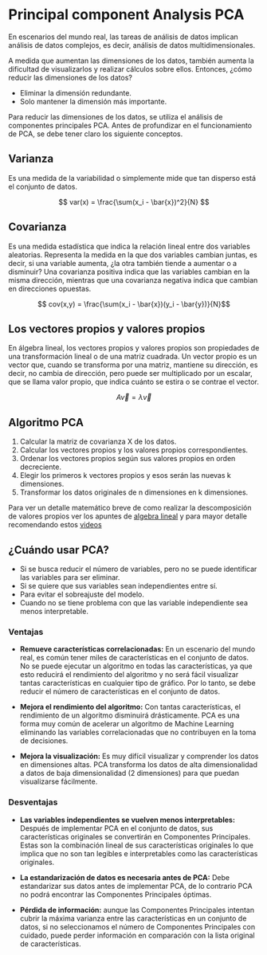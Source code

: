 # Principal component Analysis PCA
En escenarios del mundo real, las tareas de análisis de datos implican análisis de datos complejos, es decir, análisis de datos multidimensionales.

A medida que aumentan las dimensiones de los datos, también aumenta la dificultad de visualizarlos y realizar cálculos sobre ellos. Entonces, ¿cómo reducir las dimensiones de los datos?

- Eliminar la dimensión redundante.
- Solo mantener la dimensión más importante.

Para reducir las dimensiones de los datos, se utiliza el análisis de componentes principales PCA. Antes de profundizar en el funcionamiento de PCA, se debe tener claro los siguiente conceptos.

## Varianza
Es una medida de la variabilidad o simplemente mide que tan disperso está el conjunto de datos.  

$$ var(x) = \frac{\sum(x_i - \bar{x})^2}{N} $$

## Covarianza
Es una medida estadística que indica la relación lineal entre dos variables aleatorias. Representa la medida en la que dos variables cambian juntas, es decir, si una variable aumenta, ¿la otra también tiende a aumentar o a disminuir? Una covarianza positiva indica que las variables cambian en la misma dirección, mientras que una covarianza negativa indica que cambian en direcciones opuestas.

$$ cov(x,y) = \frac{\sum(x_i - \bar{x})(y_i - \bar{y})}{N}$$

## Los vectores propios y valores propios
En álgebra lineal, los vectores propios y valores propios son propiedades de una transformación lineal o de una matriz cuadrada. Un vector propio es un vector que, cuando se transforma por una matriz, mantiene su dirección, es decir, no cambia de dirección, pero puede ser multiplicado por un escalar, que se llama valor propio, que indica cuánto se estira o se contrae el vector. 

$$ A\vec{v} = \lambda \vec{v}$$

## Algoritmo PCA 
1. Calcular la matriz de covarianza X de los datos.
2. Calcular los vectores propios y los valores propios correspondientes.
3. Ordenar los vectores propios según sus valores propios en orden decreciente.
4. Elegir los primeros k vectores propios y esos serán las nuevas k dimensiones.
5. Transformar los datos originales de n dimensiones en k dimensiones.

Para ver un detalle matemático breve de como realizar la descomposición de valores propios ver los apuntes de [algebra lineal](https://gist.github.com/yeriel/b82b7a67f9b2e38ac84f5d2248f50c52) y para mayor detalle recomendando estos [videos](https://www.youtube.com/playlist?list=PLmZlBIcArwhMfNuMBg4XR-YQ0QIqdHCrl)

## ¿Cuándo usar PCA?
- Si se busca reducir el número de variables, pero no se puede identificar las variables para ser eliminar.
- Si se quiere que sus variables sean independientes entre sí.
- Para evitar el sobreajuste del modelo.
- Cuando no se tiene problema con que las variable independiente sea menos interpretable.

### Ventajas
- **Remueve características correlacionadas:** En un escenario del mundo real, es común tener miles de características en el conjunto de datos. No se puede ejecutar un algoritmo en todas las características, ya que esto reducirá el rendimiento del algoritmo y no será fácil visualizar tantas características en cualquier tipo de gráfico. Por lo tanto, se debe reducir el número de características en el conjunto de datos. 

- **Mejora el rendimiento del algoritmo:** Con tantas características, el rendimiento de un algoritmo disminuirá drásticamente. PCA es una forma muy común de acelerar un algoritmo de Machine Learning eliminando las variables correlacionadas que no contribuyen en la toma de decisiones.

- **Mejora la visualización:** Es muy difícil visualizar y comprender los datos en dimensiones altas. PCA transforma los datos de alta dimensionalidad a datos de baja dimensionalidad (2 dimensiones) para que puedan visualizarse fácilmente.

### Desventajas
- **Las variables independientes se vuelven menos interpretables:** Después de implementar PCA en el conjunto de datos, sus características originales se convertirán en Componentes Principales. Estas son la combinación lineal de sus características originales lo que implica que no son tan legibles e interpretables como las características originales.

- **La estandarización de datos es necesaria antes de PCA:** Debe estandarizar sus datos antes de implementar PCA, de lo contrario PCA no podrá encontrar las Componentes Principales óptimas. 

- **Pérdida de información:** aunque las Componentes Principales intentan cubrir la máxima varianza entre las características en un conjunto de datos, si no seleccionamos el número de Componentes Principales con cuidado, puede perder información en comparación con la lista original de características.